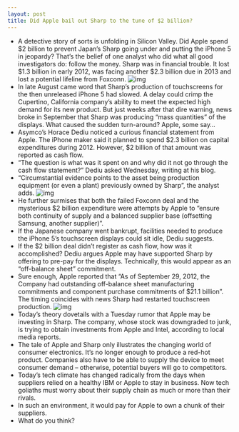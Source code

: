 ```yaml
---
layout: post
title: Did Apple bail out Sharp to the tune of $2 billion?
---
```

* A detective story of sorts is unfolding in Silicon Valley. Did Apple spend $2 billion to prevent Japan’s Sharp going under and putting the iPhone 5 in jeopardy? That’s the belief of one analyst who did what all good investigators do: follow the money. Sharp was in financial trouble. It lost $1.3 billion in early 2012, was facing another $2.3 billion due in 2013 and lost a potential lifeline from Foxconn.
![img](http://media.idownloadblog.com/wp-content/uploads/2012/08/Sharp.jpg)
* In late August came word that Sharp’s production of touchscreens for the then unreleased iPhone 5 had slowed. A delay could crimp the Cupertino, California company’s ability to meet the expected high demand for its new product. But just weeks after that dire warning, news broke in September that Sharp was producing “mass quantities” of the displays. What caused the sudden turn-around? Apple, some say…
* Asymco’s Horace Dediu noticed a curious financial statement from Apple. The iPhone maker said it planned to spend $2.3 billion on capital expenditures during 2012. However, $2 billion of that amount was reported as cash flow.
* “The question is what was it spent on and why did it not go through the cash flow statement?” Dediu asked Wednesday, writing at his blog.
* “Circumstantial evidence points to the asset being production equipment (or even a plant) previously owned by Sharp”, the analyst adds.
![img](http://media.idownloadblog.com/wp-content/uploads/2011/08/iphone-5-production-zoom-e1313599442294.jpg)
* He further surmises that both the failed Foxconn deal and the mysterious $2 billion expenditure were attempts by Apple to “ensure both continuity of supply and a balanced supplier base (offsetting Samsung, another supplier)”.
* If the Japanese company went bankrupt, facilities needed to produce the iPhone 5’s touchscreen displays could sit idle, Dediu suggests.
* If the $2 billion deal didn’t register as cash flow, how was it accomplished? Dediu argues Apple may have supported Sharp by offering to pre-pay for the displays. Technically, this would appear as an “off-balance sheet” commitment.
* Sure enough, Apple reported that “As of September 29, 2012, the Company had outstanding off-balance sheet manufacturing commitments and component purchase commitments of $21.1 billion”. The timing coincides with news Sharp had restarted touchscreen production.
![img](http://media.idownloadblog.com/wp-content/uploads/2012/09/iPhone-5-manufacturing-process-007.jpg)
* Today’s theory dovetails with a Tuesday rumor that Apple may be investing in Sharp. The company, whose stock was downgraded to junk, is trying to obtain investments from Apple and Intel, according to local media reports.
* The tale of Apple and Sharp only illustrates the changing world of consumer electronics. It’s no longer enough to produce a red-hot product. Companies also have to be able to supply the device to meet consumer demand – otherwise, potential buyers will go to competitors.
* Today’s tech climate has changed radically from the days when suppliers relied on a healthy IBM or Apple to stay in business. Now tech goliaths must worry about their supply chain as much or more than their rivals.
* In such an environment, it would pay for Apple to own a chunk of their suppliers.
* What do you think?

